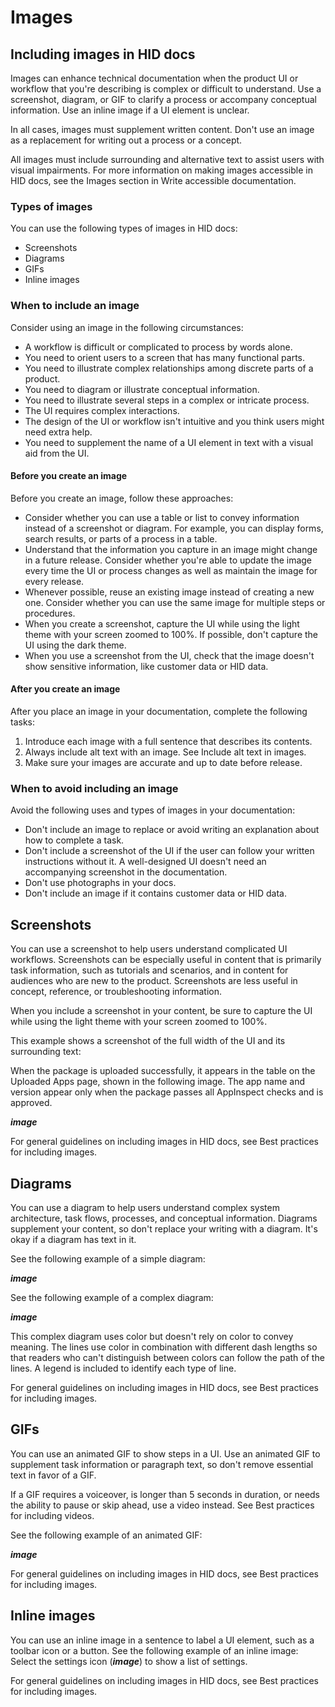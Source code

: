 # Images

## Including images in HID docs

Images can enhance technical documentation when the product UI or workflow that you're describing is complex or difficult to understand. Use a screenshot, diagram, or GIF to clarify a process or accompany conceptual information. Use an inline image if a UI element is unclear.

In all cases, images must supplement written content. Don't use an image as a replacement for writing out a process or a concept.

All images must include surrounding and alternative text to assist users with visual impairments. For more information on making images accessible in HID docs, see the Images section in Write accessible documentation.

### Types of images

You can use the following types of images in HID docs:

- Screenshots
- Diagrams
- GIFs
- Inline images

### When to include an image

Consider using an image in the following circumstances:

- A workflow is difficult or complicated to process by words alone.
- You need to orient users to a screen that has many functional parts.
- You need to illustrate complex relationships among discrete parts of a product.
- You need to diagram or illustrate conceptual information.
- You need to illustrate several steps in a complex or intricate process.
- The UI requires complex interactions.
- The design of the UI or workflow isn't intuitive and you think users might need extra help.
- You need to supplement the name of a UI element in text with a visual aid from the UI.

#### Before you create an image

Before you create an image, follow these approaches:

- Consider whether you can use a table or list to convey information instead of a screenshot or diagram. For example, you can display forms, search results, or parts of a process in a table.
- Understand that the information you capture in an image might change in a future release. Consider whether you're able to update the image every time the UI or process changes as well as maintain the image for every release.
- Whenever possible, reuse an existing image instead of creating a new one. Consider whether you can use the same image for multiple steps or procedures.
- When you create a screenshot, capture the UI while using the light theme with your screen zoomed to 100%. If possible, don't capture the UI using the dark theme.
- When you use a screenshot from the UI, check that the image doesn't show sensitive information, like customer data or HID data.

#### After you create an image

After you place an image in your documentation, complete the following tasks:

1. Introduce each image with a full sentence that describes its contents.
2. Always include alt text with an image. See Include alt text in images.
3. Make sure your images are accurate and up to date before release.

### When to avoid including an image

Avoid the following uses and types of images in your documentation:

- Don't include an image to replace or avoid writing an explanation about how to complete a task.
- Don't include a screenshot of the UI if the user can follow your written instructions without it. A well-designed UI doesn't need an accompanying screenshot in the documentation.
- Don't use photographs in your docs.
- Don't include an image if it contains customer data or HID data.

## Screenshots

You can use a screenshot to help users understand complicated UI workflows. Screenshots can be especially useful in content that is primarily task information, such as tutorials and scenarios, and in content for audiences who are new to the product. Screenshots are less useful in concept, reference, or troubleshooting information.

When you include a screenshot in your content, be sure to capture the UI while using the light theme with your screen zoomed to 100%.

This example shows a screenshot of the full width of the UI and its surrounding text:

When the package is uploaded successfully, it appears in the table on the Uploaded Apps page, shown in the following image. The app name and version appear only when the package passes all AppInspect checks and is approved.

**_image_**

For general guidelines on including images in HID docs, see Best practices for including images.

## Diagrams

You can use a diagram to help users understand complex system architecture, task flows, processes, and conceptual information. Diagrams supplement your content, so don't replace your writing with a diagram. It's okay if a diagram has text in it.

See the following example of a simple diagram:

**_image_**

See the following example of a complex diagram:

**_image_**

This complex diagram uses color but doesn't rely on color to convey meaning. The lines use color in combination with different dash lengths so that readers who can't distinguish between colors can follow the path of the lines. A legend is included to identify each type of line.

For general guidelines on including images in HID docs, see Best practices for including images.

## GIFs

You can use an animated GIF to show steps in a UI. Use an animated GIF to supplement task information or paragraph text, so don't remove essential text in favor of a GIF.

If a GIF requires a voiceover, is longer than 5 seconds in duration, or needs the ability to pause or skip ahead, use a video instead. See Best practices for including videos.

See the following example of an animated GIF:

**_image_**

For general guidelines on including images in HID docs, see Best practices for including images.

## Inline images

You can use an inline image in a sentence to label a UI element, such as a toolbar icon or a button. See the following example of an inline image:
Select the settings icon (**_image_**) to show a list of settings.

For general guidelines on including images in HID docs, see Best practices for including images.
